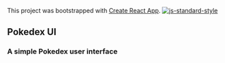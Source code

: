 This project was bootstrapped with [Create React App](https://github.com/facebook/create-react-app).
[![js-standard-style](https://img.shields.io/badge/code%20style-standard-brightgreen.svg)](http://standardjs.com)
## Pokedex UI

### A simple Pokedex user interface
